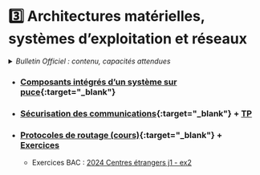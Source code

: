 # 3️⃣ Architectures matérielles, systèmes d’exploitation et réseaux
<details>
    <summary><i>Bulletin Officiel : contenu, capacités attendues</i></summary>

<blockquote>
<br>
La réduction de taille des éléments des circuits électroniques a conduit à l’avènement de systèmes sur puce (<b>SoCs</b> pour <i>Systems On Chips</i> en anglais) qui regroupent dans un seul circuit nombre de fonctions autrefois effectuées par des circuits séparés assemblés sur une carte électronique. Un tel système sur puce est conçu et mis au point de façon logicielle, ses briques électroniques sont accessibles par des API, comme pour les bibliothèques logicielles.  
Toute machine est dotée d’un <b>système d’exploitation</b> qui a pour fonction de charger les programmes depuis la mémoire de masse et de lancer leur exécution en leur créant des <b>processus</b>, de gérer l’ensemble des ressources, de traiter les interruptions ainsi que les entrées-sorties et enfin d’assurer la sécurité globale du système.  
Dans un réseau, les <b>routeurs</b> jouent un rôle essentiel dans la transmission des paquets sur Internet : les paquets sont routés individuellement par des algorithmes. Les pertes logiques peuvent être compensées par des protocoles reposant sur des accusés de réception ou des demandes de renvoi, comme <b>TCP</b>.  
La protection des données sensibles échangées est au cœur d’Internet. Les notions de <b>chiffrement</b> et de <b>déchiffrement</b> de paquets pour les communications sécurisées sont explicitées.  
<br><br>
<table>
<tr><th> Contenu </th><th> Capacités attendues </th></tr>
<tr><td> Composants intégrés d’un système sur puce </td><td> - Identifier les principaux composants sur un schéma de circuit et les avantages de leur intégration en termes de vitesse et de consommation </td></tr>
<tr><td> Gestion des processus et des ressources par un système d’exploitation </td><td> - Décrire la création d’un processus, l’ordonnancement de plusieurs processus par le système <br>- Mettre en évidence le risque de l’interblocage (<i>deadlock</i>) </td></tr>
<tr><td> Protocoles de routage </td><td> - Identifier, suivant le protocole de routage utilisé, la route empruntée par un paquet </td></tr>
<tr><td> Sécurisation des communications </td><td> - Décrire les principes de chiffrement symétrique (clef partagée) et asymétrique (avec clef privée/clef publique) <br>- Décrire l’échange d’une clef symétrique en utilisant un protocole asymétrique pour sécuriser une communication </td></tr>
</table>
</blockquote>
</details>

- ### [Composants intégrés d’un système sur puce](https://notebook.basthon.fr/?from=https://raw.githubusercontent.com/abrugiere/tnsi/main/_ressources/3.1_soc.ipynb){:target="_blank"}

- ### [Sécurisation des communications](https://notebook.basthon.fr/?from=https://raw.githubusercontent.com/abrugiere/tnsi/main/_ressources/3.4_securisation.ipynb){:target="_blank"} + [TP](https://notebook.basthon.fr/?from=https://raw.githubusercontent.com/abrugiere/tnsi/main/_ressources/3.4b_securisation.ipynb)

- ### [Protocoles de routage (cours)](https://notebook.basthon.fr/?from=https://raw.githubusercontent.com/abrugiere/tnsi/main/_ressources/3.3a_protocoles.ipynb){:target="_blank"} + [Exercices](https://raw.githubusercontent.com/abrugiere/tnsi/main/_ressources/3.3b_protocoles.pdf)
    + Exercices BAC : [2024 Centres étrangers j1 - ex2](https://raw.githubusercontent.com/abrugiere/tnsi/main/3.3_24-NSIJ1G11-ex2.pdf) 

<!--

- ### [Protocoles de routage (cours)](https://notebook.basthon.fr/?from=https://raw.githubusercontent.com/abrugiere/tnsi/main/_ressources/3.3a_protocoles){:target="_blank"} + [Exercices](https://raw.githubusercontent.com/abrugiere/tnsi/main/_ressources/3.3b_protocoles.pdf)
    + Exercices BAC : [2024 Centres étrangers j1 - ex2](https://raw.githubusercontent.com/abrugiere/tnsi/main/3.3_24-NSIJ1G11-ex2.pdf) , [2024 Métropole, Mayotte, Antilles, Guyane j1 - ex2](https://raw.githubusercontent.com/abrugiere/tnsi/main/3.3_24-NSIJ1ME3-ex2.pdf)

- ### [Gestion des processus et des ressources par un système d’exploitation]()
    + Exercices BAC : 

-->

